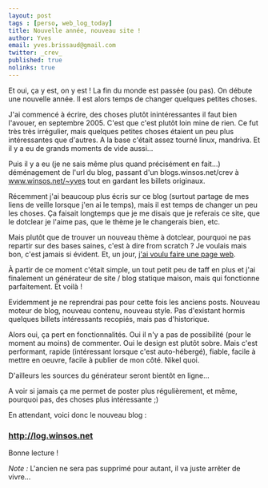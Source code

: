 ```yaml
---
layout: post
tags : [perso, web_log_today]
title: Nouvelle année, nouveau site !
author: Yves
email: yves.brissaud@gmail.com
twitter: _crev_
published: true
nolinks: true
---
```


Et oui, ça y est, on y est ! La fin du monde est passée (ou pas). On débute une nouvelle année.
Il est alors temps de changer quelques petites choses.

J'ai commencé à écrire, des choses plutôt inintéressantes il faut bien l'avouer, en septembre 2005. C'est que c'est plutôt loin mine de rien. Ce fut très très irrégulier, mais quelques petites choses étaient un peu plus intéressantes que d'autres. A la base c'était assez tourné linux, mandriva. Et il y a eu de grands moments de vide aussi...

Puis il y a eu (je ne sais même plus quand précisément en fait...) déménagement de l'url du blog, passant d'un blogs.winsos.net/crev à www.winsos.net/~yves tout en gardant les billets originaux.

Récemment j'ai beaucoup plus écris sur ce blog (surtout partage de mes liens de veille lorsque j'en ai le temps), mais il est temps de changer un peu les choses. Ça faisait longtemps que je me disais que je referais ce site, que le dotclear je l'aime pas, que le thème je le changerais bien, etc.

Mais plutôt que de trouver un nouveau thème à dotclear, pourquoi ne pas repartir sur des bases saines, c'est à dire from scratch ? Je voulais mais bon, c'est jamais si évident. Et, un jour, [j'ai voulu faire une page web](http://log.winsos.net/2012/12/03/ecrire-une-page-web-de-nos-jours.html).

À partir de ce moment c'était simple, un tout petit peu de taff en plus et j'ai finalement un générateur de site / blog statique maison, mais qui fonctionne parfaitement. Et voilà !

Evidemment je ne reprendrai pas pour cette fois les anciens posts. Nouveau moteur de blog, nouveau contenu, nouveau style. Pas d'existant hormis quelques billets intéressants recopiés, mais pas d'historique.

Alors oui, ça pert en fonctionnalités. Oui il n'y a pas de possibilité (pour le moment au moins) de commenter. Oui le design est plutôt sobre. Mais c'est performant, rapide (intéressant lorsque c'est auto-hébergé), fiable, facile à mettre en oeuvre, facile à publier de mon côté. Nikel quoi.

D'ailleurs les sources du générateur seront bientôt en ligne...

A voir si jamais ça me permet de poster plus régulièrement, et même, pourquoi pas, des choses plus intéressante ;)

En attendant, voici donc le nouveau blog :

### http://log.winsos.net

Bonne lecture !

_Note :_ L'ancien ne sera pas supprimé pour autant, il va juste arrêter de vivre...
